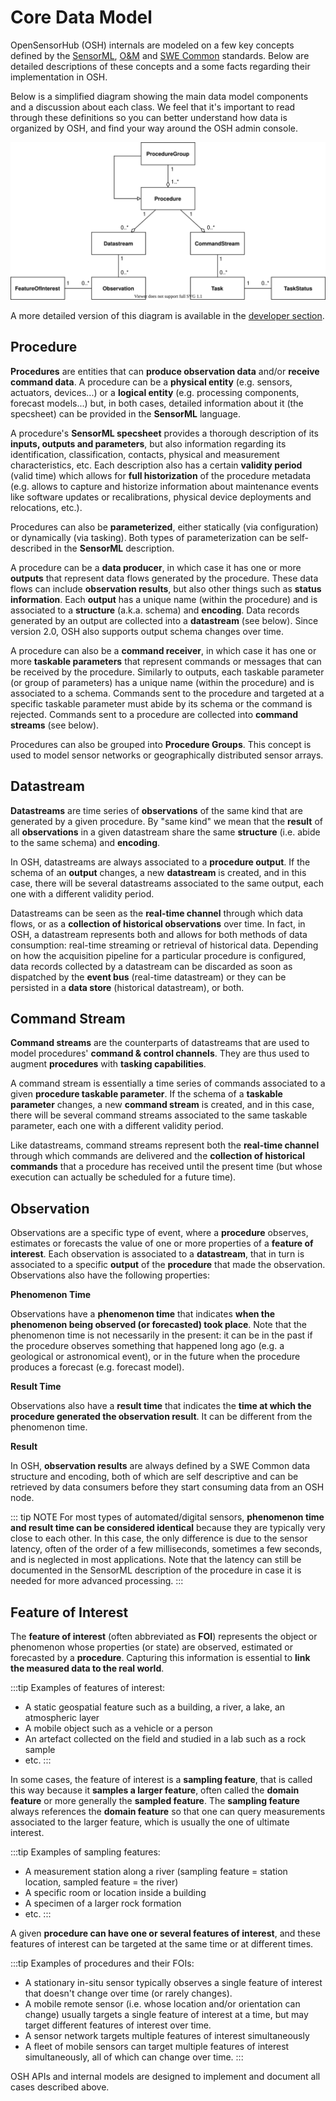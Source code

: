 # Core Data Model

OpenSensorHub (OSH) internals are modeled on a few key concepts defined by the [SensorML](http://www.opengeospatial.org/standards/sensorml), [O&M](http://www.opengeospatial.org/standards/om) and [SWE Common](https://www.ogc.org/standards/swecommon) standards. Below are detailed descriptions of these concepts and a some facts regarding their implementation in OSH.

Below is a simplified diagram showing the main data model components and a discussion about each class. We feel that it's important to read through these definitions so you can better understand how data is organized by OSH, and find your way around the OSH admin console.

![Data Model Diagram](./data-model-simplified.svg)
<br/>

A more detailed version of this diagram is available in the [developer section](../../dev/concepts#data-model).


## Procedure

**Procedures** are entities that can **produce observation data** and/or **receive command data**. A procedure can be a **physical entity** (e.g. sensors, actuators, devices...) or a **logical entity** (e.g. processing components, forecast models...) but, in both cases, detailed information about it (the specsheet) can be provided in the **SensorML** language.

A procedure's **SensorML specsheet** provides a thorough description of its **inputs, outputs and parameters**, but also information regarding its identification, classification, contacts, physical and measurement characteristics, etc. Each description also has a certain **validity period** (valid time) which allows for **full historization** of the procedure metadata (e.g. allows to capture and historize information about maintenance events like software updates or recalibrations, physical device deployments and relocations, etc.).

Procedures can also be **parameterized**, either statically (via configuration) or dynamically (via tasking). Both types of parameterization can be self-described in the **SensorML** description.

A procedure can be a **data producer**, in which case it has one or more **outputs** that represent data flows generated by the procedure. These data flows can include **observation results**, but also other things such as **status information**. Each **output** has a unique name (within the procedure) and is associated to a **structure** (a.k.a. schema) and **encoding**. Data records generated by an output are collected into a **datastream** (see below). Since version 2.0, OSH also supports output schema changes over time.

A procedure can also be a **command receiver**, in which case it has one or more **taskable parameters** that represent commands or messages that can be received by the procedure. Similarly to outputs, each taskable parameter (or group of parameters) has a unique name (within the procedure) and is associated to a schema. Commands sent to the procedure and targeted at a specific taskable parameter must abide by its schema or the command is rejected. Commands sent to a procedure are collected into **command streams** (see below).

Procedures can also be grouped into **Procedure Groups**. This concept is used to model sensor networks or geographically distributed sensor arrays.


## Datastream

**Datastreams** are time series of **observations** of the same kind that are generated by a given procedure. By "same kind" we mean that the **result** of all **observations** in a given datastream share the same **structure** (i.e. abide to the same schema) and **encoding**.

In OSH, datastreams are always associated to a **procedure output**. If the schema of an **output** changes, a new **datastream** is created, and in this case, there will be several datastreams associated to the same output, each one with a different validity period.

Datastreams can be seen as the **real-time channel** through which data flows, or as a **collection of historical observations** over time. In fact, in OSH, a datastream represents both and allows for both methods of data consumption: real-time streaming or retrieval of historical data. Depending on how the acquisition pipeline for a particular procedure is configured, data records collected by a datastream can be discarded as soon as dispatched by the **event bus** (real-time datastream) or they can be persisted in a **data store** (historical datastream), or both.


## Command Stream

**Command streams** are the counterparts of datastreams that are used to model procedures' **command & control channels**. They are thus used to augment **procedures** with **tasking capabilities**.

A command stream is essentially a time series of commands associated to a given **procedure taskable parameter**. If the schema of a **taskable parameter** changes, a new **command stream** is created, and in this case, there will be several command streams associated to the same taskable parameter, each one with a different validity period.

Like datastreams, command streams represent both the **real-time channel** through which commands are delivered and the **collection of historical commands** that a procedure has received until the present time (but whose execution can actually be scheduled for a future time).


## Observation

Observations are a specific type of event, where a **procedure** observes, estimates or forecasts the value of one or more properties of a **feature of interest**. Each observation is associated to a **datastream**, that in turn is associated to a specific **output** of the **procedure** that made the observation. Observations also have the following properties:

**Phenomenon Time**

Observations have a **phenomenon time** that indicates **when the phenomenon being observed (or forecasted) took place**. Note that the phenomenon time is not necessarily in the present: it can be in the past if the procedure observes something that happened long ago (e.g. a geological or astronomical event), or in the future when the procedure produces a forecast (e.g. forecast model).

**Result Time**

Observations also have a **result time** that indicates the **time at which the procedure generated the observation result**. It can be different from the phenomenon time.

**Result**

In OSH, **observation results** are always defined by a SWE Common data structure and encoding, both of which are self descriptive and can be retrieved by data consumers before they start consuming data from an OSH node. 

::: tip NOTE
For most types of automated/digital sensors, **phenomenon time and result time can be considered identical** because they are typically very close to each other. In this case, the only difference is due to the sensor latency, often of the order of a few milliseconds, sometimes a few seconds, and is neglected in most applications. Note that the latency can still be documented in the SensorML description of the procedure in case it is needed for more advanced processing.
:::


## Feature of Interest

The **feature of interest** (often abbreviated as **FOI**) represents the object or phenomenon whose properties (or state) are observed, estimated or forecasted by a **procedure**. Capturing this information is essential to **link the measured data to the real world**.

:::tip Examples of features of interest:
  - A static geospatial feature such as a building, a river, a lake, an atmospheric layer
  - A mobile object such as a vehicle or a person
  - An artefact collected on the field and studied in a lab such as a rock sample
  - etc.
:::

In some cases, the feature of interest is a **sampling feature**, that is called this way because it **samples a larger feature**, often called the **domain feature** or more generally the **sampled feature**. The **sampling feature** always references the **domain feature** so that one can query measurements associated to the larger feature, which is usually the one of ultimate interest.

:::tip Examples of sampling features:
  - A measurement station along a river (sampling feature = station location, sampled feature = the river)
  - A specific room or location inside a building
  - A specimen of a larger rock formation
  - etc.
:::

A given **procedure can have one or several features of interest**, and these features of interest can be targeted at the same time or at different times.

:::tip Examples of procedures and their FOIs:
  - A stationary in-situ sensor typically observes a single feature of interest that doesn't change over time (or rarely changes).
  - A mobile remote sensor (i.e. whose location and/or orientation can change) usually targets a single feature of interest at a time, but may target different features of interest over time. 
  - A sensor network targets multiple features of interest simultaneously
  - A fleet of mobile sensors can target multiple features of interest simultaneously, all of which can change over time.
:::

OSH APIs and internal models are designed to implement and document all cases described above.



